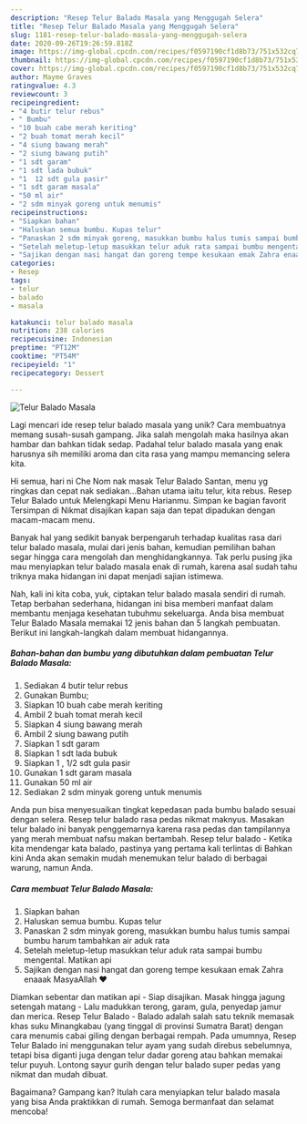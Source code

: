 ```yaml
---
description: "Resep Telur Balado Masala yang Menggugah Selera"
title: "Resep Telur Balado Masala yang Menggugah Selera"
slug: 1181-resep-telur-balado-masala-yang-menggugah-selera
date: 2020-09-26T19:26:59.818Z
image: https://img-global.cpcdn.com/recipes/f0597190cf1d8b73/751x532cq70/telur-balado-masala-foto-resep-utama.jpg
thumbnail: https://img-global.cpcdn.com/recipes/f0597190cf1d8b73/751x532cq70/telur-balado-masala-foto-resep-utama.jpg
cover: https://img-global.cpcdn.com/recipes/f0597190cf1d8b73/751x532cq70/telur-balado-masala-foto-resep-utama.jpg
author: Mayme Graves
ratingvalue: 4.3
reviewcount: 3
recipeingredient:
- "4 butir telur rebus"
- " Bumbu"
- "10 buah cabe merah keriting"
- "2 buah tomat merah kecil"
- "4 siung bawang merah"
- "2 siung bawang putih"
- "1 sdt garam"
- "1 sdt lada bubuk"
- "1  12 sdt gula pasir"
- "1 sdt garam masala"
- "50 ml air"
- "2 sdm minyak goreng untuk menumis"
recipeinstructions:
- "Siapkan bahan"
- "Haluskan semua bumbu. Kupas telur"
- "Panaskan 2 sdm minyak goreng, masukkan bumbu halus tumis sampai bumbu harum tambahkan air aduk rata"
- "Setelah meletup-letup masukkan telur aduk rata sampai bumbu mengental. Matikan api"
- "Sajikan dengan nasi hangat dan goreng tempe kesukaan emak Zahra enaaak MasyaAllah ❤️"
categories:
- Resep
tags:
- telur
- balado
- masala

katakunci: telur balado masala 
nutrition: 238 calories
recipecuisine: Indonesian
preptime: "PT12M"
cooktime: "PT54M"
recipeyield: "1"
recipecategory: Dessert

---
```



![Telur Balado Masala](https://img-global.cpcdn.com/recipes/f0597190cf1d8b73/751x532cq70/telur-balado-masala-foto-resep-utama.jpg)

Lagi mencari ide resep telur balado masala yang unik? Cara membuatnya memang susah-susah gampang. Jika salah mengolah maka hasilnya akan hambar dan bahkan tidak sedap. Padahal telur balado masala yang enak harusnya sih memiliki aroma dan cita rasa yang mampu memancing selera kita.

Hi semua, hari ni Che Nom nak masak Telur Balado Santan, menu yg ringkas dan cepat nak sediakan…Bahan utama iaitu telur, kita rebus. Resep Telur Balado untuk Melengkapi Menu Harianmu. Simpan ke bagian favorit Tersimpan di Nikmat disajikan kapan saja dan tepat dipadukan dengan macam-macam menu.

Banyak hal yang sedikit banyak berpengaruh terhadap kualitas rasa dari telur balado masala, mulai dari jenis bahan, kemudian pemilihan bahan segar hingga cara mengolah dan menghidangkannya. Tak perlu pusing jika mau menyiapkan telur balado masala enak di rumah, karena asal sudah tahu triknya maka hidangan ini dapat menjadi sajian istimewa.


Nah, kali ini kita coba, yuk, ciptakan telur balado masala sendiri di rumah. Tetap berbahan sederhana, hidangan ini bisa memberi manfaat dalam membantu menjaga kesehatan tubuhmu sekeluarga. Anda bisa membuat Telur Balado Masala memakai 12 jenis bahan dan 5 langkah pembuatan. Berikut ini langkah-langkah dalam membuat hidangannya.

<!--inarticleads1-->

##### Bahan-bahan dan bumbu yang dibutuhkan dalam pembuatan Telur Balado Masala:

1. Sediakan 4 butir telur rebus
1. Gunakan  Bumbu;
1. Siapkan 10 buah cabe merah keriting
1. Ambil 2 buah tomat merah kecil
1. Siapkan 4 siung bawang merah
1. Ambil 2 siung bawang putih
1. Siapkan 1 sdt garam
1. Siapkan 1 sdt lada bubuk
1. Siapkan 1 , 1/2 sdt gula pasir
1. Gunakan 1 sdt garam masala
1. Gunakan 50 ml air
1. Sediakan 2 sdm minyak goreng untuk menumis


Anda pun bisa menyesuaikan tingkat kepedasan pada bumbu balado sesuai dengan selera. Resep telur balado rasa pedas nikmat maknyus. Masakan telur balado ini banyak penggemarnya karena rasa pedas dan tampilannya yang merah membuat nafsu makan bertambah. Resep telur balado - Ketika kita mendengar kata balado, pastinya yang pertama kali terlintas di Bahkan kini Anda akan semakin mudah menemukan telur balado di berbagai warung, namun Anda. 

<!--inarticleads2-->

##### Cara membuat Telur Balado Masala:

1. Siapkan bahan
1. Haluskan semua bumbu. Kupas telur
1. Panaskan 2 sdm minyak goreng, masukkan bumbu halus tumis sampai bumbu harum tambahkan air aduk rata
1. Setelah meletup-letup masukkan telur aduk rata sampai bumbu mengental. Matikan api
1. Sajikan dengan nasi hangat dan goreng tempe kesukaan emak Zahra enaaak MasyaAllah ❤️


Diamkan sebentar dan matikan api - Siap disajikan. Masak hingga jagung setengah matang - Lalu madukkan terong, garam, gula, penyedap jamur dan merica. Resep Telur Balado - Balado adalah salah satu teknik memasak khas suku Minangkabau (yang tinggal di provinsi Sumatra Barat) dengan cara menumis cabai giling dengan berbagai rempah. Pada umumnya, Resep Telur Balado ini menggunakan telur ayam yang sudah direbus sebelumnya, tetapi bisa diganti juga dengan telur dadar goreng atau bahkan memakai telur puyuh. Lontong sayur gurih dengan telur balado super pedas yang nikmat dan mudah dibuat. 

Bagaimana? Gampang kan? Itulah cara menyiapkan telur balado masala yang bisa Anda praktikkan di rumah. Semoga bermanfaat dan selamat mencoba!
